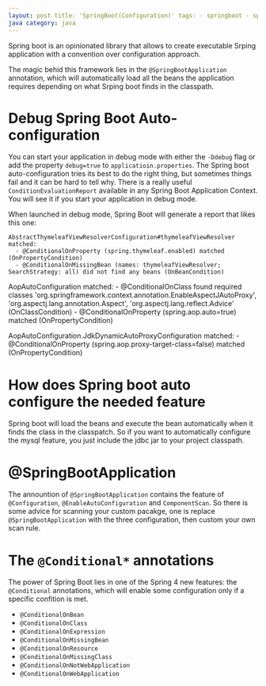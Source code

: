 ```yaml
---
layout: post title: 'SpringBoot(Configuration)' tags: - springboot - spring -
java category: java
---
```

Spring boot is an opinionated library that allows to create executable Srping application with a convention over configuration approach.

<!--more-->

The magic behid this framework lies in the `@SpringBootApplication` annotation, which will automatically load all the beans the application requires depending on what Srping boot finds in the classpath.

# Debug Spring Boot Auto-configuration
You can start your application in debug mode with either the `-Ddebug` flag or add the property `debug=true` to `applicatioin.properties`.
The Spring boot auto-configuration tries its best to do the right thing, but sometimes things fail and it can be hard to tell why. There is a really useful `ConditionEvaluationReport` available in any Spring Boot Application Context. You will see it if you start your application in debug mode.

When launched in debug mode, Spring Boot will generate a report that likes this one:

    AbstractThymeleafViewResolverConfiguration#thymeleafViewResolver matched:
      - @ConditionalOnProperty (spring.thymeleaf.enabled) matched (OnPropertyCondition)
      - @ConditionalOnMissingBean (names: thymeleafViewResolver; SearchStrategy: all) did not find any beans (OnBeanCondition)

   AopAutoConfiguration matched:
      - @ConditionalOnClass found required classes 'org.springframework.context.annotation.EnableAspectJAutoProxy', 'org.aspectj.lang.annotation.Aspect', 'org.aspectj.lang.reflect.Advice' (OnClassCondition)
      - @ConditionalOnProperty (spring.aop.auto=true) matched (OnPropertyCondition)

   AopAutoConfiguration.JdkDynamicAutoProxyConfiguration matched:
      - @ConditionalOnProperty (spring.aop.proxy-target-class=false) matched (OnPropertyCondition)

# How does Spring boot auto configure the needed feature
Spring boot will load the beans and execute the bean automatically when it finds the class in the classpatch. So if you want to automatically configure the mysql feature, you just include the jdbc jar to your project classpath.

# @SpringBootApplication
The annountion of `@SpringBootApplication` contains the feature of `@Configuration`, `@EnableAutoConfiguration` and `ComponentScan`.
So there is some advice for scanning your custom pacakge, one is replace `@SpringBootApplication` with the three configuration, then custom your own scan rule.

# The `@Conditional*` annotations
The power of Spring Boot lies in one of the Spring 4 new features: the `@Conditional` annotations, which will enable some configuration only if a specific confition is met.

 * `@ConditionalOnBean`
 * `@ConditionalOnClass`
 * `@ConditionalOnExpression`
 * `@ConditionalOnMissingBean`
 * `@ConditionalOnResource`
 * `@ConditionalOnMissingClass`
 * `@ConditionalOnNotWebApplication`
 * `@ConditionalOnWebApplication`
